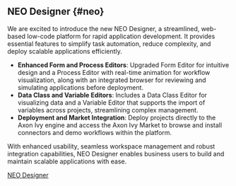 ## NEO Designer {#neo}

We are excited to introduce the new NEO Designer, a streamlined, web-based low-code platform for rapid application development. It provides essential features to simplify task automation, reduce complexity, and deploy scalable applications efficiently.

- **Enhanced Form and Process Editors**: Upgraded Form Editor for intuitive design and a Process Editor with real-time animation for workflow visualization, along with an integrated browser for reviewing and simulating applications before deployment.
- **Data Class and Variable Editors**: Includes a Data Class Editor for visualizing data and a Variable Editor that supports the import of variables across projects, streamlining complex management.
- **Deployment and Market Integration**: Deploy projects directly to the Axon Ivy engine and access the Axon Ivy Market to browse and install connectors and demo workflows within the platform.

With enhanced usability, seamless workspace management and robust integration capabilities, NEO Designer enables business users to build and maintain scalable applications with ease.

<div class="short-links">
	<a href="${docBaseUrl}/designer-guide"
		target="_blank" rel="noopener noreferrer">
		<i class="si si-book"></i> NEO Designer
	</a>
</div>
